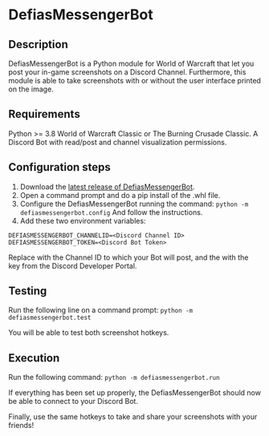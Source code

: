 # DefiasMessengerBot
## Description
DefiasMessengerBot is a Python module for World of Warcraft that let you post your in-game screenshots on a Discord Channel.
Furthermore, this module is able to take screenshots with or without the user interface printed on the image. 

## Requirements
Python >= 3.8
World of Warcraft Classic or The Burning Crusade Classic.
A Discord Bot with read/post and channel visualization permissions.

## Configuration steps
1) Download the [latest release of DefiasMessengerBot](https://github.com/rmaranzana/DefiasMessengerBot/releases/latest).
2) Open a command prompt and do a pip install of the .whl file.
3) Configure the DefiasMessengerBot running the command:
``python -m defiasmessengerbot.config``
And follow the instructions.
4) Add these two environment variables:

``DEFIASMESSENGERBOT_CHANNELID=<Discord Channel ID>``
``DEFIASMESSENGERBOT_TOKEN=<Discord Bot Token>``

Replace <Discord Channel ID> with the Channel ID to which your Bot will post, and the <Discord Bot Token> with the key from the Discord Developer Portal.

## Testing
Run the following line on a command prompt:
``python -m defiasmessengerbot.test``

You will be able to test both screenshot hotkeys.

## Execution
Run the following command:
``python -m defiasmessengerbot.run``

If everything has been set up properly, the DefiasMessengerBot should now be able to connect to your Discord Bot.

Finally, use the same hotkeys to take and share your screenshots with your friends!
